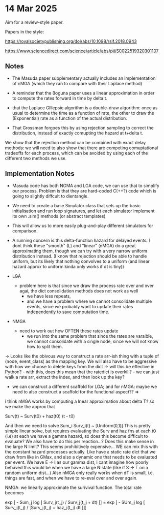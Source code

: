 14 Mar 2025
===========

Aim for a review-style paper.

Papers in the style:

https://royalsocietypublishing.org/doi/abs/10.1098/rsif.2018.0943

https://www.sciencedirect.com/science/article/abs/pii/S0022519320301107

## Notes

- The Masuda paper supplementary actually includes an implementation of nMGA (which they ran to compare with their Laplace method)

- A reminder that the Boguna paper uses a linear approximation in order to compute the rates forward in time by delta t.
- that the Laplace GIllepsie algorithm is a double-draw algorithm: once as usual to determine the time as a function of rate, the other to draw the (Exponential) rate as a function of the actual distribution.
- That Grossman forgoes this by using rejection sampling to correct the distribution, instead of exactly comupting the hazard at t+delta t.

We show that the rejection method can be combined with exact delay methods: we will need to also show that there are competing comuptational tradeoffs for each process, which can be avoided by using each of the different two methods we use.

## Implementation Notes

- Masuda code has both NGMA and LGA code, we can use that to simplify our process. Problem is that they are hard-coded C(++?) code which is going to slightly diffcult to dientangle.
- We need to create a base Simulator class that sets up the basic initialisation and run loop signatures, and let each simulator implement its own .sim() methods (or abstract templates)

- This will allow us to more easily plug-and-play different simulators for comparison.

- A running concern is this delta-function hazard for delayed events. I dont think these "smooth" (L) and "linear" (nMGA) do a great approximating them, though we can try with a very narrow uniform distribution instead. (I know that rejection should be able to handle uniform, but its likely that nothing convolves to a uniform (and linear hazard approx to uniform kinda only works if dt is tiny))

- LGA
    - problem here is that since we draw the process rate over and over agai, the dict consolidation methods does not work as well
        - we have less repeats,
        - and we have a problem where we cannot consolidate multiple events, since we probably want to update their rates independently to save computation time.
- NMGA
    - need to work out how OFTEN these rates update
        - we run into the same problem that since the rates are varaible, we cannot consolidate with a single node, since we will not know how to split them.

-> Looks like the obivous way to construct a rate arr-ish thing with a tuple of (node, event_class) as the mapping key. We will also have to be aggressive with how we choose to delete keys from the dict -> will this be effective in Python?
    - with this, does this mean that the ratedict is overkill?
    - we can just walk a rate arr, extract the index, and then look up the key?

- we can construct a different scaffold for LGA; and for nMGA: maybe we need to also construct a scaffold for the functional aspect?? => 

i think nMGA works by computing a lnear approximation about delta T?
so we make the approx that

Surv(t) ~ Surv(t0) + haz(t0) (t - t0)

And then we need to solve Sum_i Surv_i(t) ~ [Uniform(0,1)]
This is pretty simple linear solve, but requires evaluating the Surv and haz fns at each t0 (i.e) at each 
we have a gamma hazard, so does this become difficult to evaluate? We also have to do this per reaction...? Does this make sense in the large N limit? This seems prohibitively expensive...
WE can mix this with the constant hazard processes actually.
Like have a static rate dict that we draw from like in GMax, and also a dynamic one that needs to be evaluated per event.
We have E -> I as our gamma dist, i cant imagine how poorly behaved this would be when we have a large N state (like if S -> T on a random uniform dist...)
Also nMGA only really works when dT is small, i.e. things are fast, and when we have to re-eval over and over again.

NMGA:
we linearly approximate the surivival function. The total rate becomes 

  exp [ - Sum_j log [ Surv_j(t_j) / Surv_j(t_j + dt) ]]
= exp [ - SUm_j log [ Surv_j(t_j) / [Surv_j(t_j) + haz_j(t_j) dt ]]]
